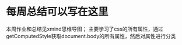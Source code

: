 <!--
 * @Author: yangbo04
 * @Date: 2020-04-15 12:31:03
 * @LastEditTime: 2020-06-13 20:13:05
 * @LastEditors: yngbo04
--> 
# 每周总结可以写在这里
本周作业和总结见xmind思维导图；
主要学习了css的所有属性，通过getComputedStyle获取document.body的所有属性，然后对属性进行分类